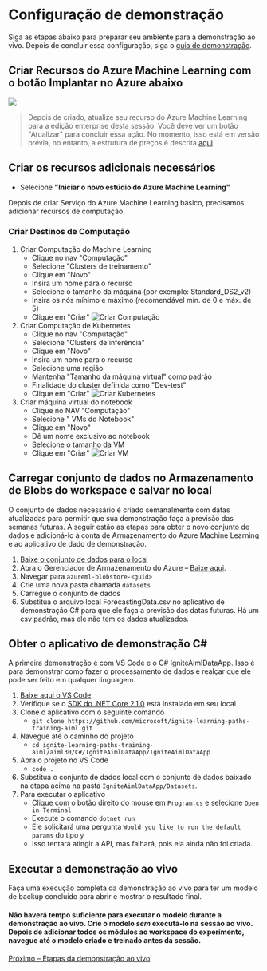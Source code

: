 # <a name="demo-setup"></a>Configuração de demonstração
Siga as etapas abaixo para preparar seu ambiente para a demonstração ao vivo. Depois de concluir essa configuração, siga o [guia de demonstração](demoguide.md).

## <a name="create-azure-machine-learninge-resources-with-the-deploy-to-azure-button-below"></a>Criar Recursos do Azure Machine Learning com o botão Implantar no Azure abaixo
<a href="https://portal.azure.com/#create/Microsoft.Template/uri/https%3A%2F%2Fraw.githubusercontent.com%2Fcassieview%2Fignite-learning-paths-training-aiml%2Fmaster%2Faiml30%2Fdeploy.json" rel="nofollow"> <img src="https://camo.githubusercontent.com/9285dd3998997a0835869065bb15e5d500475034/687474703a2f2f617a7572656465706c6f792e6e65742f6465706c6f79627574746f6e2e706e67" data-canonical-src="http://azuredeploy.net/deploybutton.png" style="max-width:100%;">
</a>

> Depois de criado, atualize seu recurso do Azure Machine Learning para a edição enterprise desta sessão. Você deve ver um botão "Atualizar" para concluir essa ação. No momento, isso está em versão prévia, no entanto, a estrutura de preços é descrita [aqui](https://azure.microsoft.com/en-us/pricing/details/machine-learning/)

## <a name="create-additional-resources-needed"></a>Criar os recursos adicionais necessários

* Selecione **"Iniciar o novo estúdio do Azure Machine Learning"**

Depois de criar Serviço do Azure Machine Learning básico, precisamos adicionar recursos de computação.
### <a name="create-compute-targets"></a>Criar Destinos de Computação
1. Criar Computação do Machine Learning
    * Clique no nav "Computação"
    * Selecione "Clusters de treinamento"
    * Clique em "Novo"
    * Insira um nome para o recurso
    * Selecione o tamanho da máquina (por exemplo: Standard_DS2_v2)
    * Insira os nós mínimo e máximo (recomendável mín. de 0 e máx. de 5)
    * Clique em "Criar" ![Criar Computação](https://globaleventcdn.blob.core.windows.net/assets/aiml/aiml30/CreateMlCompute.gif)
2. Criar Computação de Kubernetes
    * Clique no nav "Computação"
    * Selecione "Clusters de inferência"
    * Clique em "Novo"
    * Insira um nome para o recurso
    * Selecione uma região
    * Mantenha "Tamanho da máquina virtual" como padrão
    * Finalidade do cluster definida como "Dev-test"
    * Clique em "Criar" ![Criar Kubernetes](https://globaleventcdn.blob.core.windows.net/assets/aiml/aiml30/CreateKubService.gif)
3. Criar máquina virtual do notebook
    * Clique no NAV "Computação"
    * Selecione " VMs do Notebook"
    * Clique em "Novo"
    * Dê um nome exclusivo ao notebook
    * Selecione o tamanho da VM
    * Clique em "Criar" ![Criar VM](https://globaleventcdn.blob.core.windows.net/assets/aiml/aiml30/CreateNotebookVM.gif)


## <a name="upload-dataset-to-workspace-blob-storage-and-save-to-local"></a>Carregar conjunto de dados no Armazenamento de Blobs do workspace e salvar no local
O conjunto de dados necessário é criado semanalmente com datas atualizadas para permitir que sua demonstração faça a previsão das semanas futuras. A seguir estão as etapas para obter o novo conjunto de dados e adicioná-lo à conta de Armazenamento do Azure Machine Learning e ao aplicativo de dado de demonstração.

1. [Baixe o conjunto de dados para o local](https://globaleventcdn.blob.core.windows.net/assets/aiml/aiml30/datasets/ForecastingData.csv)
2. Abra o Gerenciador de Armazenamento do Azure – [Baixe aqui](https://azure.microsoft.com/en-us/features/storage-explorer/).
3. Navegar para `azureml-blobstore-<guid>`
4. Crie uma nova pasta chamada `datasets`
5. Carregue o conjunto de dados
6. Substitua o arquivo local ForecastingData.csv no aplicativo de demonstração C# para que ele faça a previsão das datas futuras. Há um csv padrão, mas ele não tem os dados atualizados.

## <a name="get-the-c-demo-app"></a>Obter o aplicativo de demonstração C#
A primeira demonstração é com VS Code e o C# IgniteAimlDataApp. Isso é para demonstrar como fazer o processamento de dados e realçar que ele pode ser feito em qualquer linguagem.

1. [Baixe aqui o VS Code](https://code.visualstudio.com/download)
2. Verifique se o [SDK do .NET Core 2.1.0](https://dotnet.microsoft.com/download/dotnet-core/2.1) está instalado em seu local
3. Clone o aplicativo com o seguinte comando
    * `git clone https://github.com/microsoft/ignite-learning-paths-training-aiml.git`
4. Navegue até o caminho do projeto
    * `cd ignite-learning-paths-training-aiml/aiml30/C#/IgniteAimlDataApp/IgniteAimlDataApp`
5. Abra o projeto no VS Code
    * `code .`
6. Substitua o conjunto de dados local com o conjunto de dados baixado na etapa acima na pasta `IgniteAimlDataApp/Datasets`.
7. Para executar o aplicativo
    * Clique com o botão direito do mouse em `Program.cs` e selecione `Open in Terminal`
    * Execute o comando `dotnet run`
    * Ele solicitará uma pergunta `Would you like to run the default params` do tipo `y`
    * Isso tentará atingir a API, mas falhará, pois ela ainda não foi criada.

## <a name="run-through-the-live-demo"></a>Executar a demonstração ao vivo
Faça uma execução completa da demonstração ao vivo para ter um modelo de backup concluído para abrir e mostrar o resultado final.

#### <a name="there-will-not-be-enough-time-to-run-the-model-during-the-live-demo-make-sure-to-build-the-model-_without_-running-it-in-the-live-session-once-you-have-added-all-the-modules-to-the-experiment-workspace-then-navigate-to-the-model-you-created-and-trained-prior-to-the-session"></a>Não haverá tempo suficiente para executar o modelo durante a demonstração ao vivo. Crie o modelo _sem_ executá-lo na sessão ao vivo. Depois de adicionar todos os módulos ao workspace do experimento, navegue até o modelo criado e treinado antes da sessão.

[Próximo – Etapas da demonstração ao vivo](demoguide.md)

